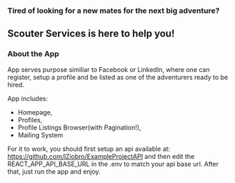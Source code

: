 ### Tired of looking for a new mates for the next big adventure?

## Scouter Services is here to help you!

### About the App

App serves purpose similiar to Facebook or LinkedIn, where one can register, setup a profile and be listed as one of the adventurers ready to be hired.

App includes:
- Homepage,
- Profiles,
- Profile Listings Browser(with Pagination!),
- Mailing System

For it to work, you should first setup an api available at: https://github.com/lZiobro/ExampleProjectAPI and then edit the REACT_APP_API_BASE_URL in the .env to match your api base url.
After that, just run the app and enjoy.
